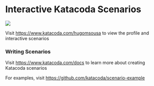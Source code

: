 # Interactive Katacoda Scenarios

[![](http://shields.katacoda.com/katacoda/hugomsousa/count.svg)](https://www.katacoda.com/hugomsousa "Get your profile on Katacoda.com")

Visit https://www.katacoda.com/hugomsousa to view the profile and interactive scenarios

### Writing Scenarios
Visit https://www.katacoda.com/docs to learn more about creating Katacoda scenarios

For examples, visit https://github.com/katacoda/scenario-example
